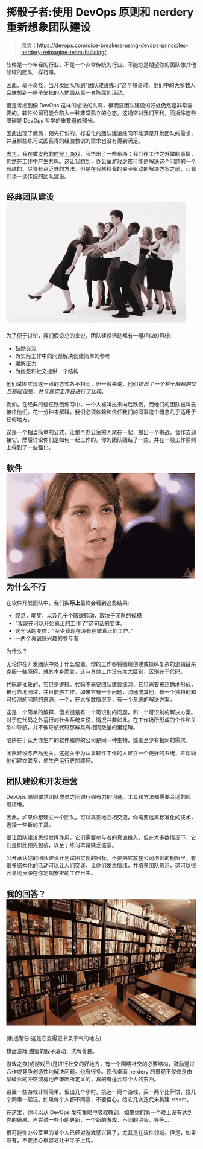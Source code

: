 # 掷骰子者:使用 DevOps 原则和 nerdery 重新想象团队建设

> 原文：<https://devops.com/dice-breakers-using-devops-principles-nerdery-reimagine-team-building/>

软件是一个年轻的行业，不是一个非常传统的行业。不能总是期望你的团队像其他领域的团队一样行事。

因此，毫不奇怪，当开发团队听到“团队建设练习”这个短语时，他们中的大多数人会联想到一屋子笨拙的人勉强从事一套陈腐的活动。

但是考虑到像 DevOps 这样的想法的共鸣，很明显团队建设的好处仍然是非常需要的。软件公司可能会陷入一种非常孤立的心态。这通常对我们不利，而拆除这些障碍是 DevOps 哲学的重要组成部分。

因此出现了僵局；预先打包的、标准化的团队建设练习不能满足开发团队的需求，并且那些练习试图获得的经验教训的需求也没有得到满足。

[去年](https://devops.com/2014/06/03/devops-card-game-hit-kickstarter/)，我在做[发布的时候！游戏](http://inedo.com/Release)，我悟出了一些东西；我们在工作之外做的事情，仍然在工作中产生共鸣。这让我想到，办公室游戏之夜可能是解决这个问题的一个有趣的、尽管有点乏味的方法。但是在我解释我的骰子驱动的解决方案之前，让我们谈一谈传统的团队建设。

## 经典团队建设 [![trust-catch](img/d435fad42ac5bf4885b3607da1401752.png)](https://devops.com/wp-content/uploads/2015/10/trust-catch.jpg)

为了便于讨论，我们假设总的来说，团队建设活动都有一组相似的目标:

*   鼓励交流
*   为实际工作中的问题解决创建简单的参考
*   缓解压力
*   为抱怨和社交提供一个结构

他们试图实现这一点的方式各不相同，但一般来说，他们*提出了一个易于解释的交互基础设施，并与真实工作日进行了比较*。

例如，在经典的信任跌倒练习中，一个人被叫出来向后跌倒，而他们的团队被叫去接住他们。花一分钟来解释，我们必须依赖和信任我们的同事这个概念几乎适用于任何地方。

这是一个相当简单的公式，让整个办公室的人聚在一起，提出一个挑战，合作去迎接它，然后讨论你们是如何一起工作的。你的团队团结了一些，并在一般工作原则上得到了一些强化。

## 软件 [![liz-lemon-giphy](img/cfb2cdfeb73ab98d732962918a3bd8b1.png)](https://devops.com/wp-content/uploads/2015/10/liz-lemon-giphy.gif) 为什么不行

在软件开发团队中，我们**实际上**最终会看到这些结果:

*   叹息，嘲笑，以及几十个眼球转动，取决于团队的规模
*   “我现在可以开始真正的工作了”这句话的变体。
*   这句话的变体，“至少我现在没有在做真正的工作。”
*   一两个真诚感兴趣的参与者

为什么？

无论你在开发团队中处于什么位置，你的工作都将围绕创建或操纵复杂的逻辑链来克服一些障碍。就其本身而言，这与其他工作没有太大区别，区别在于代码。

代码是抽象的，它只是逻辑。代码不需要团队建设练习，它只需要被正确地形成，被可靠地测试，并且能够工作。如果它有一个问题，沟通或其他，有一个独特的和可检测的问题的来源，一个，在大多数情况下，有一个系统的解决方案。

这是一个简单的解释，但关键是有一个可识别的问题，和一个可识别的解决方案。对于在代码之外运行的社会系统来说，情况并非如此。在工作场所形成的个性和关系中导航，并不像导航代码那样具有相同数量的里程碑。

陷阱在于认为你生产的软件和你的公司是同一种生物，或者至少有相同的需求。

团队建设与产品无关。这是关于为从事软件工作的人建立一个更好的系统，并帮助他们建立联系，使生产运行更加顺畅。

## 团队建设和开发运营

DevOps 原则要求团队成员之间进行强有力的沟通。工具和方法都需要合适的应用环境。

因此，如果你想建立一个团队，可以真正地互相交流，你需要远离标准化的技术，选择一些新的工具。

要让团队建设思想发挥作用，它们需要参与者的真诚投入，但在大多数情况下，它们是如此预先包装，以至于练习本身缺乏诚意。

公开承认你的团队建设计划试图实现的目标，不要把它放在公司培训的橱窗里。有很多结构化的活动可以让人们交谈，让他们发泄情绪，并培养团队意识，这可以很容易地反映在你定期安排的工作日中。

## 我的回答？[![game-shelf](img/70ff04ef6d06df7fac2a74fcf2f59ef1.png)](https://devops.com/wp-content/uploads/2015/10/game-shelf.jpg)

(剧透警告:这是它变得更书呆子气的地方)

棋盘游戏:甜蜜的骰子滚动，洗牌善良。

游戏之夜(或游戏日)是进行社交的好地方，有一个围绕社交的必要结构，鼓励通过合作或竞争创造性地解决问题。也有很多。现代桌面 nerdery 的景观不仅仅是由拿破仑的冲突或房地产垄断所定义的，真的有适合每个人的东西。

设置一些游戏非常简单。留出几个小时，挑选一两个游戏，买一两个比萨饼，找几个同事一起玩。如果每个人都不同意，不要担心，给它几次迭代来构建 steam。

在这里，你可以从 DevOps 发布策略中吸取教训，如果你的第一个晚上没有达到你的结果，再尝试一些小的更新，一个新的游戏，不同的浇头，等等…

很可能你办公室里的某个人已经对游戏感兴趣了，尤其是在软件领域。但是，如果没有，不要担心很容易让书呆子上钩。